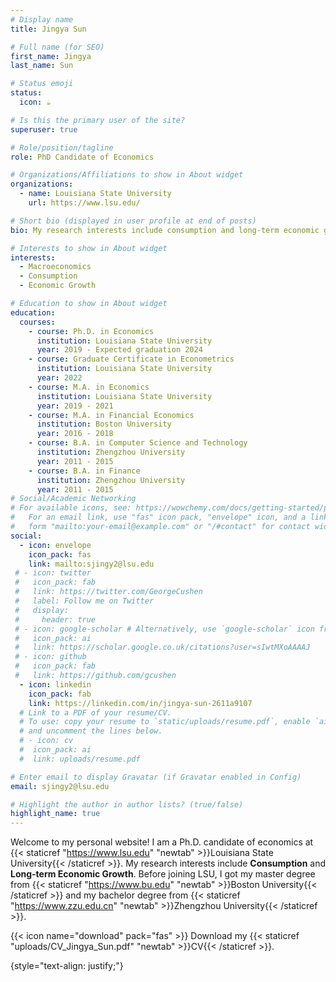 ```yaml
---
# Display name
title: Jingya Sun

# Full name (for SEO)
first_name: Jingya
last_name: Sun

# Status emoji
status:
  icon: ☕️

# Is this the primary user of the site?
superuser: true

# Role/position/tagline
role: PhD Candidate of Economics

# Organizations/Affiliations to show in About widget
organizations:
  - name: Louisiana State University
    url: https://www.lsu.edu/

# Short bio (displayed in user profile at end of posts)
bio: My research interests include consumption and long-term economic growth.

# Interests to show in About widget
interests:
  - Macroeconomics
  - Consumption
  - Economic Growth

# Education to show in About widget
education:
  courses:
    - course: Ph.D. in Economics
      institution: Louisiana State University
      year: 2019 - Expected graduation 2024
    - course: Graduate Certificate in Econometrics
      institution: Louisiana State University
      year: 2022
    - course: M.A. in Economics
      institution: Louisiana State University
      year: 2019 - 2021      
    - course: M.A. in Financial Economics
      institution: Boston University
      year: 2016 - 2018
    - course: B.A. in Computer Science and Technology
      institution: Zhengzhou University
      year: 2011 - 2015
    - course: B.A. in Finance
      institution: Zhengzhou University
      year: 2011 - 2015
# Social/Academic Networking
# For available icons, see: https://wowchemy.com/docs/getting-started/page-builder/#icons
#   For an email link, use "fas" icon pack, "envelope" icon, and a link in the
#   form "mailto:your-email@example.com" or "/#contact" for contact widget.
social:
  - icon: envelope
    icon_pack: fas
    link: mailto:sjingy2@lsu.edu
 # - icon: twitter
 #   icon_pack: fab
 #   link: https://twitter.com/GeorgeCushen
 #   label: Follow me on Twitter
 #   display:
 #     header: true
 # - icon: google-scholar # Alternatively, use `google-scholar` icon from `ai` icon pack
 #   icon_pack: ai
 #   link: https://scholar.google.co.uk/citations?user=sIwtMXoAAAAJ
 # - icon: github
 #   icon_pack: fab
 #   link: https://github.com/gcushen
  - icon: linkedin
    icon_pack: fab
    link: https://linkedin.com/in/jingya-sun-2611a9107
  # Link to a PDF of your resume/CV.
  # To use: copy your resume to `static/uploads/resume.pdf`, enable `ai` icons in `params.yaml`,
  # and uncomment the lines below.
  # - icon: cv
  #  icon_pack: ai
  #  link: uploads/resume.pdf

# Enter email to display Gravatar (if Gravatar enabled in Config)
email: sjingy2@lsu.edu

# Highlight the author in author lists? (true/false)
highlight_name: true
---
```


Welcome to my personal website! I am a Ph.D. candidate of economics at {{< staticref "https://www.lsu.edu" "newtab" >}}Louisiana State University{{< /staticref >}}. My research interests include **Consumption** and **Long-term Economic Growth**. Before joining LSU, I got my master degree from {{< staticref "https://www.bu.edu" "newtab" >}}Boston University{{< /staticref >}} and my bachelor degree from {{< staticref "https://www.zzu.edu.cn" "newtab" >}}Zhengzhou University{{< /staticref >}}.

{{< icon name="download" pack="fas" >}} Download my {{< staticref "uploads/CV_Jingya_Sun.pdf" "newtab" >}}CV{{< /staticref >}}.

{style="text-align: justify;"}
